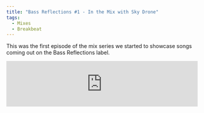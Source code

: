 ```yaml
---
title: "Bass Reflections #1 - In the Mix with Sky Drone"
tags: 
  - Mixes
  - Breakbeat
---
```


This was the first episode of the mix series we started to showcase songs coming out on the Bass Reflections label.

<iframe width="100%" height="120" src="https://www.mixcloud.com/widget/iframe/?hide_cover=1&feed=%2Fbassreflections%2Fbass-reflections-podcast-1-in-the-mix-with-sky-drone%2F" frameborder="0"></iframe>